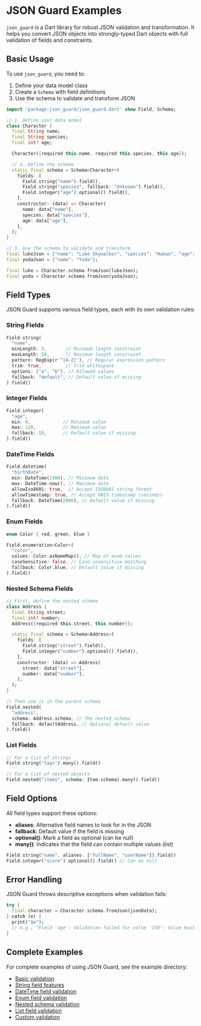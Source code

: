 # JSON Guard Examples

`json_guard` is a Dart library for robust JSON validation and transformation. It helps you convert JSON objects into strongly-typed Dart objects with full validation of fields and constraints.

## Basic Usage

To use `json_guard`, you need to:

1. Define your data model class
2. Create a `Schema` with field definitions
3. Use the schema to validate and transform JSON

```dart
import 'package:json_guard/json_guard.dart' show Field, Schema;

// 1. Define your data model
class Character {
  final String name;
  final String species;
  final int? age;

  Character({required this.name, required this.species, this.age});

  // 2. Define the schema
  static final schema = Schema<Character>(
    fields: [
      Field.string("name").field(),
      Field.string("species", fallback: "Unknown").field(),
      Field.integer("age").optional().field(),
    ],
    constructor: (data) => Character(
      name: data["name"],
      species: data["species"],
      age: data["age"],
    ),
  );
}

// 3. Use the schema to validate and transform
final lukeJson = {"name": "Luke Skywalker", "species": "Human", "age": 23};
final yodaJson = {"name": "Yoda"};

final luke = Character.schema.fromJson(lukeJson);
final yoda = Character.schema.fromJson(yodaJson);
```

## Field Types

JSON Guard supports various field types, each with its own validation rules:

### String Fields

```dart
Field.string(
  "name",
  minLength: 3,       // Minimum length constraint
  maxLength: 50,      // Maximum length constraint
  pattern: RegExp(r'^[A-Z]'), // Regular expression pattern
  trim: true,         // Trim whitespace
  options: {"a", "b"}, // Allowed values
  fallback: "default", // Default value if missing
).field()
```

### Integer Fields

```dart
Field.integer(
  "age",
  min: 0,            // Minimum value
  max: 120,          // Maximum value
  fallback: 18,      // Default value if missing
).field()
```

### DateTime Fields

```dart
Field.datetime(
  "birthDate",
  min: DateTime(1900), // Minimum date
  max: DateTime.now(), // Maximum date
  allowIso8601: true,  // Accept ISO8601 string format
  allowTimestamp: true, // Accept UNIX timestamp (seconds)
  fallback: DateTime(2000), // Default value if missing
).field()
```

### Enum Fields

```dart
enum Color { red, green, blue }

Field.enumeration<Color>(
  "color",
  values: Color.asNameMap(), // Map of enum values
  caseSensitive: false, // Case-insensitive matching
  fallback: Color.blue, // Default value if missing
).field()
```

### Nested Schema Fields

```dart
// First, define the nested schema
class Address {
  final String street;
  final int? number;
  Address({required this.street, this.number});

  static final schema = Schema<Address>(
    fields: [
      Field.string("street").field(),
      Field.integer("number").optional().field(),
    ],
    constructor: (data) => Address(
      street: data["street"],
      number: data["number"],
    ),
  );
}

// Then use it in the parent schema
Field.nested(
  "address",
  schema: Address.schema, // The nested schema
  fallback: defaultAddress, // Optional default value
).field()
```

### List Fields

```dart
// For a list of strings
Field.string("tags").many().field()

// For a list of nested objects
Field.nested("items", schema: Item.schema).many().field()
```

## Field Options

All field types support these options:

- **aliases**: Alternative field names to look for in the JSON
- **fallback**: Default value if the field is missing
- **optional()**: Mark a field as optional (can be null)
- **many()**: Indicates that the field can contain multiple values (list)

```dart
Field.string("name", aliases: ["fullName", "userName"]).field()
Field.integer("score").optional().field() // Can be null
```

## Error Handling

JSON Guard throws descriptive exceptions when validation fails:

```dart
try {
  final character = Character.schema.fromJson(jsonData);
} catch (e) {
  print("$e");
  // e.g., "Field 'age': Validation failed for value '150': Value must be at most 120 (at $.age)"
}
```

## Complete Examples

For complete examples of using JSON Guard, see the example directory:

- [Basic validation](example/basic_example.dart)
- [String field features](example/string_validation_example.dart)
- [DateTime field validation](example/datetime_validation_example.dart)
- [Enum field validation](example/enum_validation_example.dart)
- [Nested schema validation](example/nested_schema_example.dart)
- [List field validation](example/list_validation_example.dart)
- [Custom validation](example/custom_validation_example.dart)
